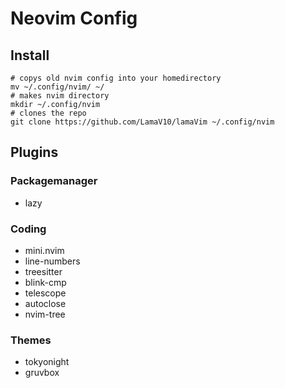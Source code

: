 # Neovim Config 

## Install 
```
# copys old nvim config into your homedirectory
mv ~/.config/nvim/ ~/
# makes nvim directory
mkdir ~/.config/nvim
# clones the repo
git clone https://github.com/LamaV10/lamaVim ~/.config/nvim
```
## Plugins 

### Packagemanager
- lazy

### Coding 
- mini.nvim
- line-numbers
- treesitter
- blink-cmp
- telescope
- autoclose
- nvim-tree

### Themes
- tokyonight
- gruvbox
